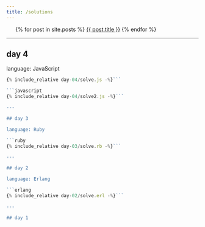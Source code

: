 ```yaml
---
title: /solutions
---
```


<ul>
  {% for post in site.posts %}
    <a href="{{ site.url }}{{ site.baseurl }}{{ post.url }}">{{ post.title }}</a>
  {% endfor %}
</ul>

---

## day 4

language: JavaScript

```javascript
{% include_relative day-04/solve.js -%}```

```javascript
{% include_relative day-04/solve2.js -%}```

---

## day 3

language: Ruby

```ruby
{% include_relative day-03/solve.rb -%}```

---

## day 2

language: Erlang

```erlang
{% include_relative day-02/solve.erl -%}```

---

## day 1

